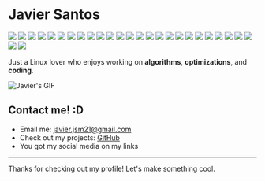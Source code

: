 # Javier Santos

![](https://img.shields.io/badge/Linux-%23ff0000?style=flat-square&logo=linux&logoColor=white) ![](https://img.shields.io/badge/Fedora-%231A8DFF?style=flat-square&logo=fedora&logoColor=white) ![](https://img.shields.io/badge/Python-%233776AB?style=flat-square&logo=python&logoColor=white) ![](https://img.shields.io/badge/Java-%23f89820?style=flat-square&logo=java&logoColor=white) ![](https://img.shields.io/badge/Neovim-%233B2C2F?style=flat-square&logo=neovim&logoColor=white) ![](https://img.shields.io/badge/VS_Code-%23007ACC?style=flat-square&logo=visual-studio-code&logoColor=white) ![](https://img.shields.io/badge/Git-%23F1502F?style=flat-square&logo=git&logoColor=white) ![](https://img.shields.io/badge/Docker-%232496ED?style=flat-square&logo=docker&logoColor=white) ![](https://img.shields.io/badge/Kubernetes-%23326ce5?style=flat-square&logo=kubernetes&logoColor=white) ![](https://img.shields.io/badge/PostgreSQL-%23336791?style=flat-square&logo=postgresql&logoColor=white) ![](https://img.shields.io/badge/Django-%23092E20?style=flat-square&logo=django&logoColor=white) ![](https://img.shields.io/badge/Flask-%23000B2A?style=flat-square&logo=flask&logoColor=white) ![](https://img.shields.io/badge/React-%2300d8ff?style=flat-square&logo=react&logoColor=white) ![](https://img.shields.io/badge/JavaScript-%23f7df1e?style=flat-square&logo=javascript&logoColor=black) ![](https://img.shields.io/badge/Node.js-%2361DAFB?style=flat-square&logo=node.js&logoColor=black) ![](https://img.shields.io/badge/HTML5-%23E34F26?style=flat-square&logo=html5&logoColor=white) ![](https://img.shields.io/badge/CSS3-%231572B6?style=flat-square&logo=css3&logoColor=white) ![](https://img.shields.io/badge/TypeScript-%23007ACC?style=flat-square&logo=typescript&logoColor=white) ![](https://img.shields.io/badge/SQL-%2300f?style=flat-square&logo=postgresql&logoColor=white) ![](https://img.shields.io/badge/Javascript-%23F0DB4F?style=flat-square&logo=javascript&logoColor=black) ![](https://img.shields.io/badge/Bootstrap-%238563AF?style=flat-square&logo=bootstrap&logoColor=white) ![](https://img.shields.io/badge/Tailwind_CSS-%2338B2AC?style=flat-square&logo=tailwind-css&logoColor=white) ![](https://img.shields.io/badge/MariaDB-%23004B87?style=flat-square&logo=mariadb&logoColor=white) ![](https://img.shields.io/badge/JetBrains-%23000000?style=flat-square&logo=jetbrains&logoColor=white) ![](https://img.shields.io/badge/Apache-%23D22128?style=flat-square&logo=apache&logoColor=white) ![](https://img.shields.io/badge/GraphQL-%23E10098?style=flat-square&logo=graphql&logoColor=white) ![](https://img.shields.io/badge/XFuzzy-%239ACD32?style=flat-square&logo=undefined&logoColor=white)

Just a Linux lover who enjoys working on **algorithms**, **optimizations**, and **coding**. 

![Javier's GIF](https://i.giphy.com/media/v1.Y2lkPTc5MGI3NjExOXJpMnY2YnB6cDJub3VqeXc4dXR2cThjbHMyYm9iajU1ZDBpaTM0cSZlcD12MV9pbnRlcm5hbF9naWZfYnlfaWQmY3Q9Zw/3osxYqNvrl2YaPGLaU/giphy.gif)

## Contact me! :D
- Email me: [javier.jsm21@gmail.com](mailto:javier.jsm21@gmail.com)
- Check out my projects: [GitHub](https://github.com/javsanmar5)
- You got my social media on my links

---

Thanks for checking out my profile! Let's make something cool.
